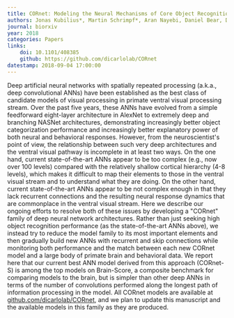 ```yaml
---
title: CORnet: Modeling the Neural Mechanisms of Core Object Recognition
authors: Jonas Kubilius*, Martin Schrimpf*, Aran Nayebi, Daniel Bear, Daniel L. K. Yamins, James J. DiCarlo
journal: biorxiv
year: 2018
categories: Papers
links:
    doi: 10.1101/408385
    github: https://github.com/dicarlolab/CORnet
datestamp: 2018-09-04 17:00:00
---
```


Deep artificial neural networks with spatially repeated processing (a.k.a., deep convolutional ANNs) have been established as the best class of candidate models of visual processing in primate ventral visual processing stream. Over the past five years, these ANNs have evolved from a simple feedforward eight-layer architecture in AlexNet to extremely deep and branching NASNet architectures, demonstrating increasingly better object categorization performance and increasingly better explanatory power of both neural and behavioral responses. However, from the neuroscientist's point of view, the relationship between such very deep architectures and the ventral visual pathway is incomplete in at least two ways. On the one hand, current state-of-the-art ANNs appear to be too complex (e.g., now over 100 levels) compared with the relatively shallow cortical hierarchy (4-8 levels), which makes it difficult to map their elements to those in the ventral visual stream and to understand what they are doing. On the other hand, current state-of-the-art ANNs appear to be not complex enough in that they lack recurrent connections and the resulting neural response dynamics that are commonplace in the ventral visual stream. Here we describe our ongoing efforts to resolve both of these issues by developing a "CORnet" family of deep neural network architectures. Rather than just seeking high object recognition performance (as the state-of-the-art ANNs above), we instead try to reduce the model family to its most important elements and then gradually build new ANNs with recurrent and skip connections while monitoring both performance and the match between each new CORnet model and a large body of primate brain and behavioral data. We report here that our current best ANN model derived from this approach (CORnet-S) is among the top models on Brain-Score, a composite benchmark for comparing models to the brain, but is simpler than other deep ANNs in terms of the number of convolutions performed along the longest path of information processing in the model. All CORnet models are available at [github.com/dicarlolab/CORnet](https://github.com/dicarlolab/CORnet), and we plan to update this manuscript and the available models in this family as they are produced.